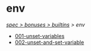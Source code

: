 # env

*[spec > bonuses > builtins](..) > env*

* [001-unset-variables](./001-unset-variables)
* [002-unset-and-set-variable](./002-unset-and-set-variable)
